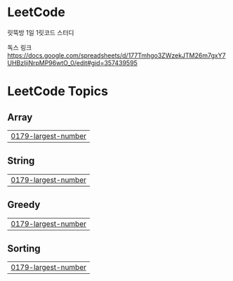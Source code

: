 # LeetCode

릿뚝방 1일 1릿코드 스터디

독스 링크 https://docs.google.com/spreadsheets/d/177Tmhgo3ZWzekJTM26m7gxY7UHBzljiNrpMP96wtO_0/edit#gid=357439595

<!---LeetCode Topics Start-->
# LeetCode Topics
## Array
|  |
| ------- |
| [0179-largest-number](https://github.com/Myeongjoon/LeetCode/tree/master/0179-largest-number) |
## String
|  |
| ------- |
| [0179-largest-number](https://github.com/Myeongjoon/LeetCode/tree/master/0179-largest-number) |
## Greedy
|  |
| ------- |
| [0179-largest-number](https://github.com/Myeongjoon/LeetCode/tree/master/0179-largest-number) |
## Sorting
|  |
| ------- |
| [0179-largest-number](https://github.com/Myeongjoon/LeetCode/tree/master/0179-largest-number) |
<!---LeetCode Topics End-->